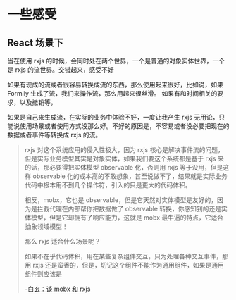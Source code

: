 # 一些感受

## React 场景下

当在使用 rxjs 的时候，会同时处在两个世界，一个是普通的对象实体世界，一个是 rxjs 的流世界。交错起来，感受不好

如果有现成的流或者很容易转换成流的东西，那么使用起来很好，比如说，如果 Formily 生成了流，我们来操作流，那么用起来很丝滑。
如果有和时间相关的要求，以及撤销等，

如果是自己来生成流，在实际的业务中体验不好，一度让我产生 rxjs 无用论，只能说使用场景或者使用方式没那么好。不好的原因是，不容易或者没必要把现在的数据或者事件等转换成 rxjs 的流。

> rxjs 对这个系统应用的侵入性极大，因为 rxjs 核心是解决事件流的问题，但是实际业务模型其实是对象实体，如果我们要这个系统都是基于 rxjs 来的话，那必要得把实体模型 observable 化，否则用 rxjs 等于没用，但是这样 observable 化的成本高的不敢想象，甚至说做不了，结果就是实际业务代码中根本用不到几个操作符，引入的只是更大的代码体积。
>
> 相反，mobx，它也是 observable，但是它天然对实体模型是友好的，因为是拦截代理在内部帮你把数据做了 observable 转换，你感知到的还是实体模型，但是它却拥有了响应能力，这就是 mobx 最牛逼的特点，它适合抽象领域模型！
>
> 那么 rxjs 适合什么场景呢？
>
> 如果不在乎代码体积，用在某些复杂组件交互，只为处理各种交互事件，那用 rxjs 还是蛮香的，但是，切记这个组件不能作为通用组件，如果是通用组件则应该是
>
> -[白玄：谈 mobx 和 rxjs](https://www.zhihu.com/question/456685038/answer/1856930207)


